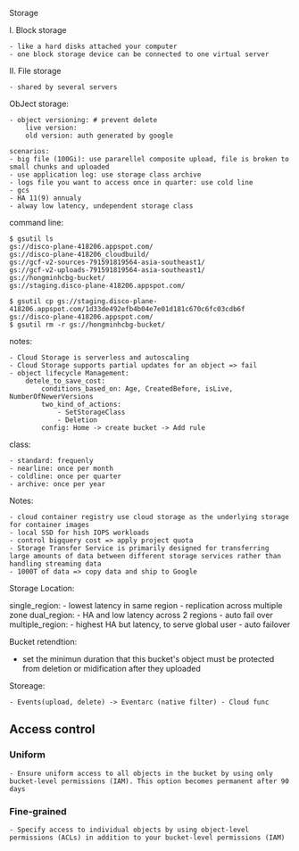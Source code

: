 Storage

I. Block storage

    - like a hard disks attached your computer
    - one block storage device can be connected to one virtual server
II. File storage 

    - shared by several servers

ObJect storage:

    - object versioning: # prevent delete 
        live version:
        old version: auth generated by google
    
    scenarios:
    - big file (100Gi): use pararellel composite upload, file is broken to small chunks and uploaded 
    - use application log: use storage class archive
    - logs file you want to access once in quarter: use cold line
    - gcs
    - HA 11(9) annualy
    - alway low latency, undependent storage class

command line:

    $ gsutil ls
    gs://disco-plane-418206.appspot.com/
    gs://disco-plane-418206_cloudbuild/
    gs://gcf-v2-sources-791591819564-asia-southeast1/
    gs://gcf-v2-uploads-791591819564-asia-southeast1/
    gs://hongminhcbg-bucket/
    gs://staging.disco-plane-418206.appspot.com/

    $ gsutil cp gs://staging.disco-plane-418206.appspot.com/1d33de492efb4b04e7e01d181c670c6fc03cdb6f gs://disco-plane-418206.appspot.com/
    $ gsutil rm -r gs://hongminhcbg-bucket/

notes:
 
    - Cloud Storage is serverless and autoscaling
    - Cloud Storage supports partial updates for an object => fail
    - object lifecycle Management:
        detele_to_save_cost:
            conditions_based_on: Age, CreatedBefore, isLive, NumberOfNewerVersions
            two_kind_of_actions:
                - SetStorageClass
                - Deletion
            config: Home -> create bucket -> Add rule

class:
    
    - standard: frequenly
    - nearline: once per month
    - coldline: once per quarter
    - archive: once per year

Notes:

    - cloud container registry use cloud storage as the underlying storage for container images
    - local SSD for hish IOPS workloads
    - control bigquery cost => apply project quota
    - Storage Transfer Service is primarily designed for transferring large amounts of data between different storage services rather than handling streaming data
    - 1000T of data => copy data and ship to Google

Storage Location:

  single_region:
    - lowest latency in same region
    - replication across multiple zone
  dual_region:
    - HA and low latency across 2 regions
    - auto fail over
  multiple_region:
    - highest HA but latency, to serve global user
    - auto failover

Bucket retendtion:

  - set the minimun duration that this bucket's object must be protected from deletion or midification after they uploaded

Storeage:

    - Events(upload, delete) -> Eventarc (native filter) - Cloud func

## Access control

### Uniform    

    - Ensure uniform access to all objects in the bucket by using only bucket-level permissions (IAM). This option becomes permanent after 90 days

### Fine-grained

    - Specify access to individual objects by using object-level permissions (ACLs) in addition to your bucket-level permissions (IAM)